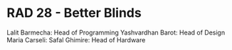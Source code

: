 # RAD 28 - Better Blinds

Lalit Barmecha: Head of Programming
Yashvardhan Barot: Head of Design
Maria Carseli: 
Safal Ghimire: Head of Hardware
